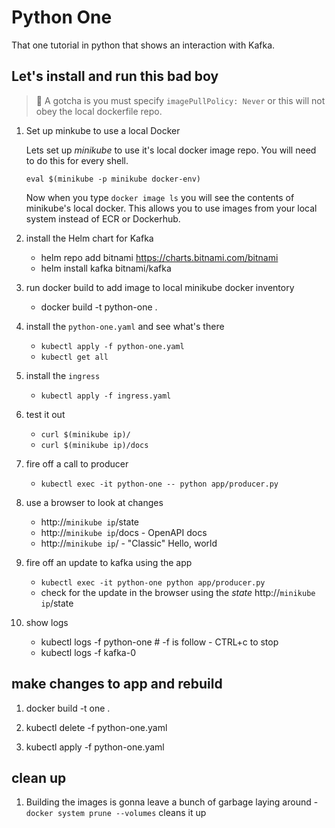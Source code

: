 # Python One

That one tutorial in python that shows an interaction with Kafka.

## Let's install and run this bad boy

> 🚨 A gotcha is you must specify `imagePullPolicy: Never` or this will not obey the local dockerfile repo.

1. Set up minkube to use a local Docker

    Lets set up *minikube* to use it's local docker image repo. You will need to do this for every shell.

    `eval $(minikube -p minikube docker-env)`

    Now when you type `docker image ls` you will see the contents of minikube's local docker. This allows you to use images from your local system instead of ECR or Dockerhub.

1. install the Helm chart for Kafka
    * helm repo add bitnami https://charts.bitnami.com/bitnami
    * helm install kafka bitnami/kafka

1. run docker build to add image to local minikube docker inventory
    * docker build -t python-one .

1. install the `python-one.yaml` and see what's there
    * `kubectl apply -f python-one.yaml`
    * `kubectl get all`

1. install the `ingress`
    * `kubectl apply -f ingress.yaml`

1. test it out
    * `curl $(minikube ip)/`
    * `curl $(minikube ip)/docs`

1. fire off a call to producer
    * `kubectl exec -it python-one -- python app/producer.py`

1. use a browser to look at changes
    * http://`minikube ip`/state
    * http://`minikube ip`/docs - OpenAPI docs
    * http://`minikube ip`/ - "Classic" Hello, world

1. fire off an update to kafka using the app

    * `kubectl exec -it python-one python app/producer.py`
    * check for the update in the browser using the _state_ http://`minikube ip`/state

1. show logs

    * kubectl logs -f python-one # -f is follow - CTRL+c to stop
    * kubectl logs -f kafka-0

## make changes to app and rebuild

1. docker build -t one .

1. kubectl delete -f python-one.yaml

1. kubectl apply -f python-one.yaml

## clean up

1. Building the images is gonna leave a bunch of garbage laying around  - `docker system prune --volumes` cleans it up
